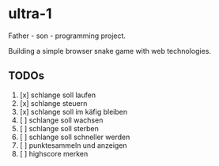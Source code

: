 # ultra-1

Father - son - programming project.

Building a simple browser snake game with web technologies.

## TODOs
1. [x] schlange soll laufen
2. [x] schlange steuern
3. [x] schlange soll im käfig bleiben
3. [ ] schlange soll wachsen
4. [ ] schlange soll sterben
5. [ ] schlange soll schneller werden
6. [ ] punktesammeln und anzeigen
7. [ ] highscore merken
